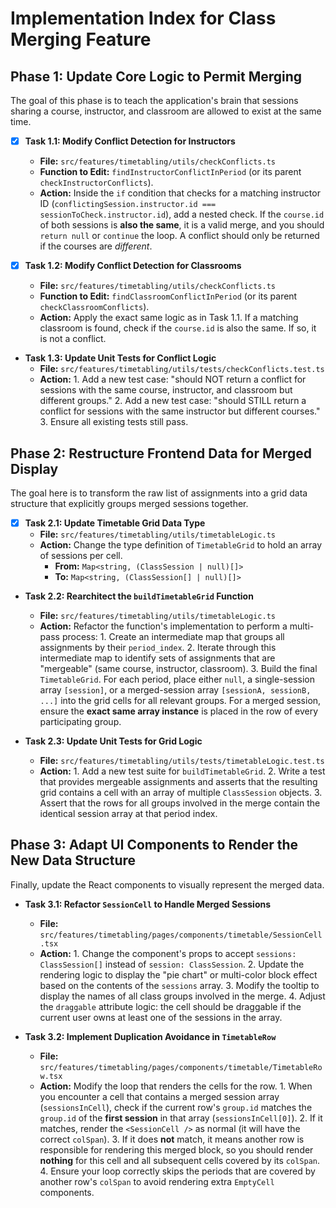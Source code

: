 # Implementation Index for Class Merging Feature

## **Phase 1: Update Core Logic to Permit Merging**

The goal of this phase is to teach the application's brain that sessions sharing a course, instructor, and classroom are allowed to exist at the same time.

* [x] **Task 1.1: Modify Conflict Detection for Instructors**
  * **File:** `src/features/timetabling/utils/checkConflicts.ts`
  * **Function to Edit:** `findInstructorConflictInPeriod` (or its parent `checkInstructorConflicts`).
  * **Action:** Inside the `if` condition that checks for a matching instructor ID (`conflictingSession.instructor.id === sessionToCheck.instructor.id`), add a nested check. If the `course.id` of both sessions is **also the same**, it is a valid merge, and you should `return null` or `continue` the loop. A conflict should only be returned if the courses are *different*.

* [x] **Task 1.2: Modify Conflict Detection for Classrooms**
  * **File:** `src/features/timetabling/utils/checkConflicts.ts`
  * **Function to Edit:** `findClassroomConflictInPeriod` (or its parent `checkClassroomConflicts`).
  * **Action:** Apply the exact same logic as in Task 1.1. If a matching classroom is found, check if the `course.id` is also the same. If so, it is not a conflict.

* **Task 1.3: Update Unit Tests for Conflict Logic**
  * **File:** `src/features/timetabling/utils/tests/checkConflicts.test.ts`
  * **Action:**
        1. Add a new test case: "should NOT return a conflict for sessions with the same course, instructor, and classroom but different groups."
        2. Add a new test case: "should STILL return a conflict for sessions with the same instructor but different courses."
        3. Ensure all existing tests still pass.

## **Phase 2: Restructure Frontend Data for Merged Display**

The goal here is to transform the raw list of assignments into a grid data structure that explicitly groups merged sessions together.

* [x] **Task 2.1: Update Timetable Grid Data Type**
  * **File:** `src/features/timetabling/utils/timetableLogic.ts`
  * **Action:** Change the type definition of `TimetableGrid` to hold an array of sessions per cell.
    * **From:** `Map<string, (ClassSession | null)[]>`
    * **To:** `Map<string, (ClassSession[] | null)[]>`

* **Task 2.2: Rearchitect the `buildTimetableGrid` Function**
  * **File:** `src/features/timetabling/utils/timetableLogic.ts`
  * **Action:** Refactor the function's implementation to perform a multi-pass process:
        1. Create an intermediate map that groups all assignments by their `period_index`.
        2. Iterate through this intermediate map to identify sets of assignments that are "mergeable" (same course, instructor, classroom).
        3. Build the final `TimetableGrid`. For each period, place either `null`, a single-session array `[session]`, or a merged-session array `[sessionA, sessionB, ...]` into the grid cells for all relevant groups. For a merged session, ensure the **exact same array instance** is placed in the row of every participating group.

* **Task 2.3: Update Unit Tests for Grid Logic**
  * **File:** `src/features/timetabling/utils/tests/timetableLogic.test.ts`
  * **Action:**
        1. Add a new test suite for `buildTimetableGrid`.
        2. Write a test that provides mergeable assignments and asserts that the resulting grid contains a cell with an array of multiple `ClassSession` objects.
        3. Assert that the rows for all groups involved in the merge contain the identical session array at that period index.

## **Phase 3: Adapt UI Components to Render the New Data Structure**

Finally, update the React components to visually represent the merged data.

* **Task 3.1: Refactor `SessionCell` to Handle Merged Sessions**
  * **File:** `src/features/timetabling/pages/components/timetable/SessionCell.tsx`
  * **Action:**
        1. Change the component's props to accept `sessions: ClassSession[]` instead of `session: ClassSession`.
        2. Update the rendering logic to display the "pie chart" or multi-color block effect based on the contents of the `sessions` array.
        3. Modify the tooltip to display the names of all class groups involved in the merge.
        4. Adjust the `draggable` attribute logic: the cell should be draggable if the current user owns at least one of the sessions in the array.

* **Task 3.2: Implement Duplication Avoidance in `TimetableRow`**
  * **File:** `src/features/timetabling/pages/components/timetable/TimetableRow.tsx`
  * **Action:** Modify the loop that renders the cells for the row.
        1. When you encounter a cell that contains a merged session array (`sessionsInCell`), check if the current row's `group.id` matches the `group.id` of the **first session** in that array (`sessionsInCell[0]`).
        2. If it matches, render the `<SessionCell />` as normal (it will have the correct `colSpan`).
        3. If it does **not** match, it means another row is responsible for rendering this merged block, so you should render **nothing** for this cell and all subsequent cells covered by its `colSpan`.
        4. Ensure your loop correctly skips the periods that are covered by another row's `colSpan` to avoid rendering extra `EmptyCell` components.
